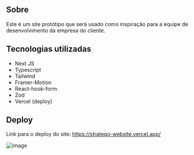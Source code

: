 ## Sobre

Este é um site protótipo que será usado como inspiração para a equipe de desenvolvimento da empresa do cliente.

## Tecnologias utilizadas

- Next JS
- Typescript
- Tailwind
- Framer-Motion
- React-hook-form
- Zod
- Vercel (deploy)

## Deploy
Link para o deploy do site: https://stratego-website.vercel.app/

![image](https://github.com/LucasVitorVD/stratego-website/assets/86110408/29931d2d-9d2c-456e-9ae8-9e7eb6d41048)
